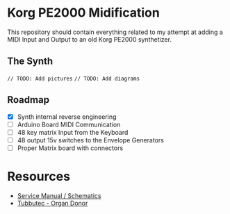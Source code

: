# Korg PE2000 Midification

This repository should contain everything related to my attempt at adding a MIDI Input and Output to an old Korg PE2000 synthetizer.

## The Synth

`// TODO: Add pictures`
`// TODO: Add diagrams`

## Roadmap

- [x] Synth internal reverse engineering
- [ ] Arduino Board MIDI Communication
- [ ] 48 key matrix Input from the Keyboard
- [ ] 48 output 15v switches to the Envelope Generators
- [ ] Proper Matrix board with connectors

# Resources

- [Service Manual / Schematics](./docs/schematics.pdf)
- [Tubbutec - Organ Donor](https://tubbutec.de/blog/midi-for-korg-pe-1000-organdonor/)